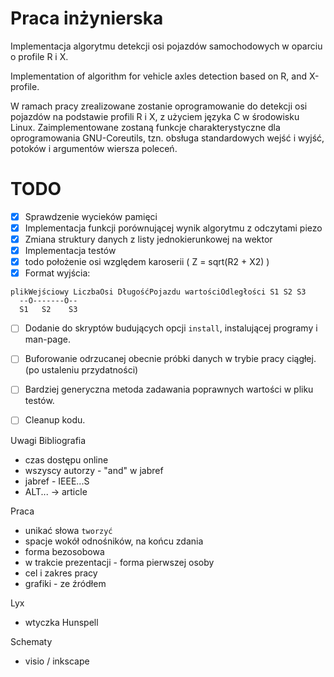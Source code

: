 # Praca inżynierska
Implementacja algorytmu detekcji osi pojazdów samochodowych w oparciu o profile R i X.

Implementation of algorithm for vehicle axles detection based on R, and X-profile.

W ramach pracy zrealizowane zostanie oprogramowanie do detekcji osi pojazdów na podstawie profili R i X,
 z użyciem języka C  w środowisku Linux.
 Zaimplementowane zostaną funkcje charakterystyczne dla oprogramowania GNU-Coreutils,
 tzn. obsługa standardowych wejść i wyjść, potoków i argumentów wiersza poleceń.

 # TODO
  - [x] Sprawdzenie wycieków pamięci
  - [x] Implementacja funkcji porównującej wynik algorytmu z odczytami piezo
  - [x] Zmiana struktury danych z listy jednokierunkowej na wektor
  - [x] Implementacja testów
  - [x] todo położenie osi względem karoserii ( Z = sqrt(R2 + X2) )
  - [x] Format wyjścia: 
```
plikWejściowy LiczbaOsi DługośćPojazdu wartościOdległości S1 S2 S3
  --O-------O--
  S1   S2    S3
```
  - [ ] Dodanie do skryptów budujących opcji `install`, instalującej programy i man-page.
  - [ ] Buforowanie odrzucanej obecnie próbki danych w trybie pracy ciągłej. (po ustaleniu przydatności)
  - [ ] Bardziej generyczna metoda zadawania poprawnych wartości w pliku testów.
  - [ ] Cleanup kodu.


Uwagi
Bibliografia
  - czas dostępu online
  - wszyscy autorzy - "and" w jabref
  - jabref - IEEE...S
  - ALT... -> article

Praca
  - unikać słowa `tworzyć`
  - spacje wokół odnośników, na końcu zdania
  - forma bezosobowa
  - w trakcie prezentacji - forma pierwszej osoby
  - cel i zakres pracy
  - grafiki - ze źródłem
  
Lyx
  - wtyczka Hunspell

Schematy
  - visio / inkscape
